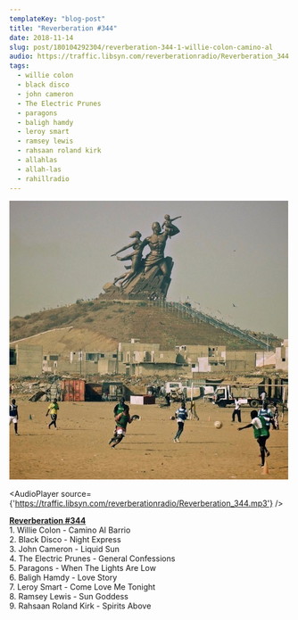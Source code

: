 ```yaml
---
templateKey: "blog-post"
title: "Reverberation #344"
date: 2018-11-14
slug: post/180104292304/reverberation-344-1-willie-colon-camino-al
audio: https://traffic.libsyn.com/reverberationradio/Reverberation_344.mp3
tags:
  - willie colon
  - black disco
  - john cameron
  - The Electric Prunes
  - paragons
  - baligh hamdy
  - leroy smart
  - ramsey lewis
  - rahsaan roland kirk
  - allahlas
  - allah-las
  - rahillradio
---
```


![Reverberation #344](../images/42b25d4e7e3fc50deeb59454c92fd0e2cb4818121afaaa8a69607f45d878fb83.jpg)

<AudioPlayer source={'https://traffic.libsyn.com/reverberationradio/Reverberation_344.mp3'} />

<p><a href="https://traffic.libsyn.com/reverberationradio/Reverberation_344.mp3"><b>Reverberation #344</b></a><br />1. Willie Colon - Camino Al Barrio<br />2. Black Disco - Night Express<br />3. John Cameron - Liquid Sun<br />4. The Electric Prunes - General Confessions<br />5. Paragons - When The Lights Are Low<br />6. Baligh Hamdy - Love Story<br />7. Leroy Smart - Come Love Me Tonight<br />8. Ramsey Lewis - Sun Goddess<br />9. Rahsaan Roland Kirk - Spirits Above</p>

